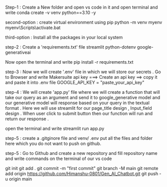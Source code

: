 Step-1 : Create a New folder and open vs code in it and open terminal and write
conda create -v venv python==3.10 -y 

second-option : create virtual environment using pip 
python -m venv myenv
myenv\Scripts\activate.bat 

third-option : Install all the packages in your local system 

step-2 : Create a 'requirements.txt' file 
streamlit 
python-dotenv 
google-generativeai 

Now open the terminal and write 
pip install -r requirements.txt 

step-3 : Now we will create '.env' file in which we will store our secrets . 
Go to Browser and write Makersuite api key ===> Create an api key ==> copy it and paste it into .env file 
GOOGLE_API_KEY = "paste_your_api_key" 

step-4 : We will create 'app.py' file where we will create a function that will take our query as an argument and send it to google_generative model and our generative model will response based on your query in the textual format . Here we will use streamlit for our page_title design , Input_field design . When user click to submit button then our function will run and return our response . 

open the terminal and write 
streamlit run app.py 

step-5 : create a .gitginore file and 
venv/
.env 
put all the files and folder here which you do not want to push on github.

step-5 : Go to Github and create a new repository and fill repository name
and write commands on the terminal of our vs code 

git init
git add .
git commit -m "first commit"
git branch -M main
git remote add origin https://github.com/Himanshu-0801/Gen_AI_Chatbot.git
git push -u origin main